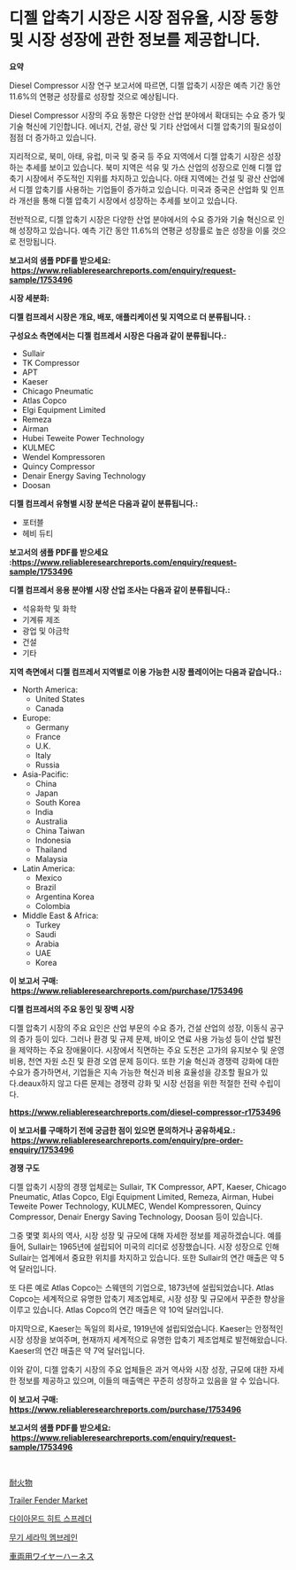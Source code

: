 <p><h1>디젤 압축기 시장은 시장 점유율, 시장 동향 및 시장 성장에 관한 정보를 제공합니다.</h1></p><p><strong>요약</strong></p>
<p><p>Diesel Compressor 시장 연구 보고서에 따르면, 디젤 압축기 시장은 예측 기간 동안 11.6%의 연평균 성장률로 성장할 것으로 예상됩니다.</p><p>Diesel Compressor 시장의 주요 동향은 다양한 산업 분야에서 확대되는 수요 증가 및 기술 혁신에 기인합니다. 에너지, 건설, 광산 및 기타 산업에서 디젤 압축기의 필요성이 점점 더 증가하고 있습니다.</p><p>지리적으로, 북미, 아태, 유럽, 미국 및 중국 등 주요 지역에서 디젤 압축기 시장은 성장하는 추세를 보이고 있습니다. 북미 지역은 석유 및 가스 산업의 성장으로 인해 디젤 압축기 시장에서 주도적인 지위를 차지하고 있습니다. 아태 지역에는 건설 및 광산 산업에서 디젤 압축기를 사용하는 기업들이 증가하고 있습니다. 미국과 중국은 산업화 및 인프라 개선을 통해 디젤 압축기 시장에서 성장하는 추세를 보이고 있습니다.</p><p>전반적으로, 디젤 압축기 시장은 다양한 산업 분야에서의 수요 증가와 기술 혁신으로 인해 성장하고 있습니다. 예측 기간 동안 11.6%의 연평균 성장률로 높은 성장을 이룰 것으로 전망됩니다.</p></p>
<p><strong>보고서의 샘플 PDF를 받으세요: &nbsp;<a href="https://www.reliableresearchreports.com/enquiry/request-sample/1753496">https://www.reliableresearchreports.com/enquiry/request-sample/1753496</a></strong></p>
<p><strong>시장 세분화:</strong></p>
<p><strong> 디젤 컴프레서 시장은 개요, 배포, 애플리케이션 및 지역으로 더 분류됩니다. :</strong></p>
<p><strong>구성요소 측면에서는 디젤 컴프레서 시장은 다음과 같이 분류됩니다.:</strong></p>
<p><ul><li>Sullair</li><li>TK Compressor</li><li>APT</li><li>Kaeser</li><li>Chicago Pneumatic</li><li>Atlas Copco</li><li>Elgi Equipment Limited</li><li>Remeza</li><li>Airman</li><li>Hubei Teweite Power Technology</li><li>KULMEC</li><li>Wendel Kompressoren</li><li>Quincy Compressor</li><li>Denair Energy Saving Technology</li><li>Doosan</li></ul></p>
<p><strong> 디젤 컴프레서 유형별 시장 분석은 다음과 같이 분류됩니다.:</strong></p>
<p><ul><li>포터블</li><li>헤비 듀티</li></ul></p>
<p><strong>보고서의 샘플 PDF를 받으세요 :<a href="https://www.reliableresearchreports.com/enquiry/request-sample/1753496">https://www.reliableresearchreports.com/enquiry/request-sample/1753496</a></strong></p>
<p><strong> 디젤 컴프레서 응용 분야별 시장 산업 조사는 다음과 같이 분류됩니다.:</strong></p>
<p><ul><li>석유화학 및 화학</li><li>기계류 제조</li><li>광업 및 야금학</li><li>건설</li><li>기타</li></ul></p>
<p><strong>지역 측면에서 디젤 컴프레서 지역별로 이용 가능한 시장 플레이어는 다음과 같습니다.:</strong></p>
<p><ul>
    <li>
        North America:
        <ul>
            <li>United States</li>
            <li>Canada</li>
        </ul>
    </li>
    <li>
        Europe:
        <ul>
            <li>Germany</li>
            <li>France</li>
            <li>U.K.</li>
            <li>Italy</li>
            <li>Russia</li>
        </ul>
    </li>
    <li>
        Asia-Pacific:
        <ul>
            <li>China</li>
            <li>Japan</li>
            <li>South Korea</li>
            <li>India</li>
            <li>Australia</li>
            <li>China Taiwan</li>
            <li>Indonesia</li>
            <li>Thailand</li>
            <li>Malaysia</li>
        </ul>
    </li>
    <li>
        Latin America:
        <ul>
            <li>Mexico</li>
            <li>Brazil</li>
            <li>Argentina Korea</li>
            <li>Colombia</li>
        </ul>
    </li>
    <li>
        Middle East & Africa:
        <ul>
            <li>Turkey</li>
            <li>Saudi</li>
            <li>Arabia</li>
            <li>UAE</li>
            <li>Korea</li>
        </ul>
    </li>
    </ul></p>
<p><strong>이 보고서 구매: &nbsp;<a href="https://www.reliableresearchreports.com/purchase/1753496">https://www.reliableresearchreports.com/purchase/1753496</a></strong></p>
<p><strong>디젤 컴프레서의 주요 동인 및 장벽 시장</strong></p>
<p><p>디젤 압축기 시장의 주요 요인은 산업 부문의 수요 증가, 건설 산업의 성장, 이동식 공구의 증가 등이 있다. 그러나 환경 및 규제 문제, 바이오 연료 사용 가능성 등이 산업 발전을 제약하는 주요 장애물이다. 시장에서 직면하는 주요 도전은 고가의 유지보수 및 운영 비용, 천연 자원 소진 및 환경 오염 문제 등이다. 또한 기술 혁신과 경쟁력 강화에 대한 수요가 증가하면서, 기업들은 지속 가능한 혁신과 비용 효율성을 강조할 필요가 있다.deaux하지 않고 다른 문제는 경쟁력 강화 및 시장 선점을 위한 적절한 전략 수립이다.</p></p>
<p><strong><a href="https://www.reliableresearchreports.com/diesel-compressor-r1753496">https://www.reliableresearchreports.com/diesel-compressor-r1753496</a></strong></p>
<p><strong>이 보고서를 구매하기 전에 궁금한 점이 있으면 문의하거나 공유하세요.: &nbsp;<a href="https://www.reliableresearchreports.com/enquiry/pre-order-enquiry/1753496">https://www.reliableresearchreports.com/enquiry/pre-order-enquiry/1753496</a></strong></p>
<p><strong>경쟁 구도</strong></p>
<p><p>디젤 압축기 시장의 경쟁 업체로는 Sullair, TK Compressor, APT, Kaeser, Chicago Pneumatic, Atlas Copco, Elgi Equipment Limited, Remeza, Airman, Hubei Teweite Power Technology, KULMEC, Wendel Kompressoren, Quincy Compressor, Denair Energy Saving Technology, Doosan 등이 있습니다. </p><p>그중 몇몇 회사의 역사, 시장 성장 및 규모에 대해 자세한 정보를 제공하겠습니다. 예를 들어, Sullair는 1965년에 설립되어 미국의 리더로 성장했습니다. 시장 성장으로 인해 Sullair는 업계에서 중요한 위치를 차지하고 있습니다. 또한 Sullair의 연간 매출은 약 5억 달러입니다.</p><p>또 다른 예로 Atlas Copco는 스웨덴의 기업으로, 1873년에 설립되었습니다. Atlas Copco는 세계적으로 유명한 압축기 제조업체로, 시장 성장 및 규모에서 꾸준한 향상을 이루고 있습니다. Atlas Copco의 연간 매출은 약 10억 달러입니다.</p><p>마지막으로, Kaeser는 독일의 회사로, 1919년에 설립되었습니다. Kaeser는 안정적인 시장 성장을 보여주며, 현재까지 세계적으로 유명한 압축기 제조업체로 발전해왔습니다. Kaeser의 연간 매출은 약 7억 달러입니다.</p><p>이와 같이, 디젤 압축기 시장의 주요 업체들은 과거 역사와 시장 성장, 규모에 대한 자세한 정보를 제공하고 있으며, 이들의 매출액은 꾸준히 성장하고 있음을 알 수 있습니다.</p></p>
<p><strong>이 보고서 구매: &nbsp; <a href="https://www.reliableresearchreports.com/purchase/1753496">https://www.reliableresearchreports.com/purchase/1753496</a></strong></p>
<p><strong>보고서의 샘플 PDF를 받으세요: &nbsp;<a href="https://www.reliableresearchreports.com/enquiry/request-sample/1753496">https://www.reliableresearchreports.com/enquiry/request-sample/1753496</a></strong><strong></strong></p>
<p>&nbsp;</p>
<p><p><a href="https://medium.com/@wesleyeilly8796202/%E8%80%90%E7%81%AB%E7%89%A9%E5%B8%82%E5%A0%B4%E3%81%AE%E3%83%88%E3%83%AC%E3%83%B3%E3%83%89%E3%81%A8%E5%B8%82%E5%A0%B4%E5%88%86%E6%9E%90%E3%81%AF-2024%E5%B9%B4%E3%81%8B%E3%82%892031%E5%B9%B4%E3%81%BE%E3%81%A7%E3%81%AE%E6%9C%9F%E9%96%93%E3%81%AB%E4%BA%88%E6%B8%AC%E3%81%95%E3%82%8C%E3%81%A6%E3%81%84%E3%81%BE%E3%81%99-81b759dce62c">耐火物</a></p><p><a href="https://github.com/kufem1/Market-Research-Report-List-2/blob/main/trailer-fender-market.md">Trailer Fender Market</a></p><p><a href="https://medium.com/@dellkoepp03/2024%EB%85%84%EB%B6%80%ED%84%B0-2031%EB%85%84%EA%B9%8C%EC%A7%80-%EA%B8%B0%EA%B0%84-%EB%8F%99%EC%95%88-%EB%8B%A4%EC%9D%B4%EC%95%84%EB%AA%AC%EB%93%9C-%ED%9E%88%ED%8A%B8-%EC%8A%A4%ED%94%84%EB%A0%88%EB%8D%94-%EC%8B%9C%EC%9E%A5-%EB%B6%84%EC%84%9D-%EB%B0%8F-%EA%B7%9C%EB%AA%A8-%EC%98%88%EC%B8%A1-dbece12f9224">다이아몬드 히트 스프레더</a></p><p><a href="https://medium.com/@seanturner6262/%EB%AC%B4%EA%B8%B0-%EC%84%B8%EB%9D%BC%EB%AF%B9-%EB%A7%89%EC%A1%B0%EC%82%AC-%EB%B3%B4%EA%B3%A0%EC%84%9C-%EA%B7%B8-%EC%97%AD%EC%82%AC-%EB%B0%8F-2024%EB%85%84%EB%B6%80%ED%84%B0-2031%EB%85%84%EA%B9%8C%EC%A7%80%EC%9D%98-%EC%98%88%EC%B8%A1-f0a004e78f6e">무기 세라믹 멤브레인</a></p><p><a href="https://medium.com/@nicolaseller56452023/%E8%BB%8A%E4%B8%A1%E3%83%AF%E3%82%A4%E3%83%A4%E3%83%BC%E3%83%8F%E3%83%BC%E3%83%8D%E3%82%B9%E5%B8%82%E5%A0%B4%E3%81%AE%E6%B4%9E%E5%AF%9F-%E5%B8%82%E5%A0%B4%E5%8B%95%E5%90%91-%E6%88%90%E9%95%B7-2024%E5%B9%B4%E3%81%8B%E3%82%892031%E5%B9%B4%E3%81%BE%E3%81%A7%E3%81%AE%E4%BA%88%E6%B8%AC-aa3c92fa2b47">車両用ワイヤーハーネス</a></p></p>
